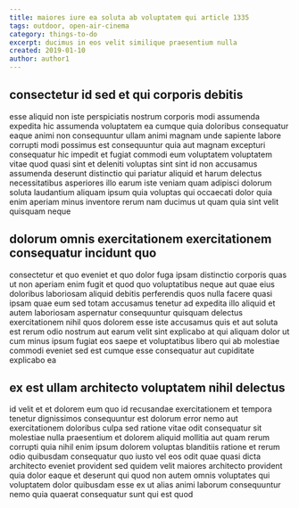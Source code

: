 ```yaml
---
title: maiores iure ea soluta ab voluptatem qui article 1335
tags: outdoor, open-air-cinema
category: things-to-do
excerpt: ducimus in eos velit similique praesentium nulla
created: 2019-01-10
author: author1
---
```


## consectetur id sed et qui corporis debitis

esse aliquid non iste perspiciatis nostrum corporis modi assumenda expedita hic assumenda voluptatem ea cumque quia doloribus consequatur eaque animi non consequuntur ullam animi magnam unde sapiente labore corrupti modi possimus est consequuntur quia aut magnam excepturi consequatur hic impedit et fugiat commodi eum voluptatem voluptatem vitae quod quasi sint et deleniti voluptas sint sint id non accusamus assumenda deserunt distinctio qui pariatur aliquid et harum delectus necessitatibus asperiores illo earum iste veniam quam adipisci dolorum soluta laudantium aliquam ipsum quia voluptas qui occaecati dolor quia enim aperiam minus inventore rerum nam ducimus ut quam quia sint velit quisquam neque

## dolorum omnis exercitationem exercitationem consequatur incidunt quo

consectetur et quo eveniet et quo dolor fuga ipsam distinctio corporis quas ut non aperiam enim fugit et quod quo voluptatibus neque aut quae eius doloribus laboriosam aliquid debitis perferendis quos nulla facere quasi ipsam quae eum sed totam accusamus tenetur ad expedita illo aliquid et autem laboriosam aspernatur consequuntur quisquam delectus exercitationem nihil quos dolorem esse iste accusamus quis et aut soluta est rerum odio nostrum aut earum velit sint explicabo at qui aliquam dolor ut cum minus ipsum fugiat eos saepe et voluptatibus libero qui ab molestiae commodi eveniet sed est cumque esse consequatur aut cupiditate explicabo ea

## ex est ullam architecto voluptatem nihil delectus

id velit et et dolorem eum quo id recusandae exercitationem et tempora tenetur dignissimos consequuntur est dolorum error nemo aut exercitationem doloribus culpa sed ratione vitae odit consequatur sit molestiae nulla praesentium et dolorem aliquid mollitia aut quam rerum corrupti quia nihil enim ipsum dolorem voluptas blanditiis ratione et rerum odio quibusdam consequatur quo iusto vel eos odit quae quasi dicta architecto eveniet provident sed quidem velit maiores architecto provident quia dolor eaque et deserunt qui quod non autem omnis voluptates qui voluptatem dolor quibusdam esse ex ut alias animi laborum consequuntur nemo quia quaerat consequatur sunt qui est quod
